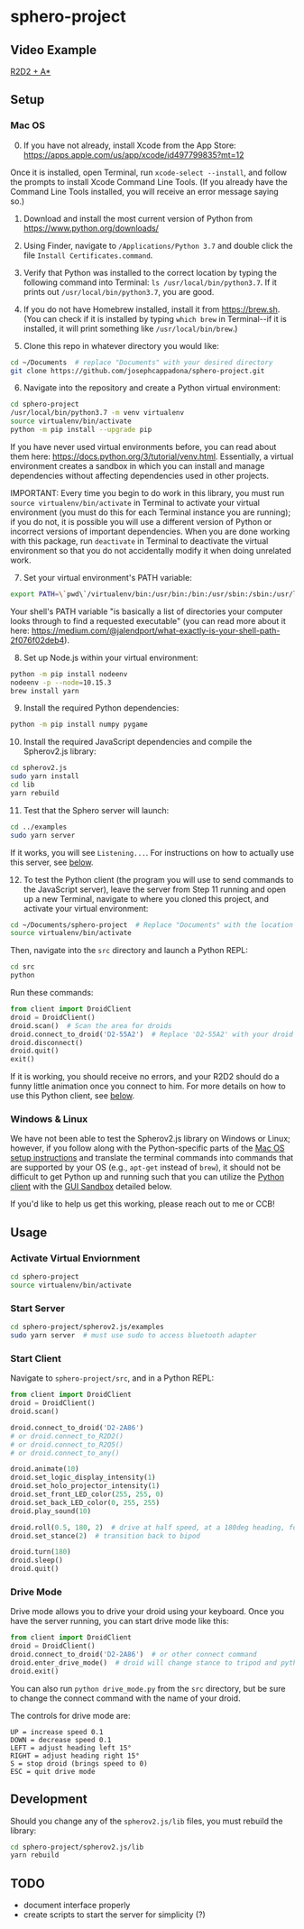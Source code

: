 # sphero-project

## Video Example
[R2D2 + A*](https://www.youtube.com/watch?v=qjIhtkhbPT8)

## Setup

### Mac OS

0. If you have not already, install Xcode from the App Store: https://apps.apple.com/us/app/xcode/id497799835?mt=12

Once it is installed, open Terminal, run `xcode-select --install`, and follow the prompts to install Xcode Command Line Tools. (If you already have the Command Line Tools installed, you will receive an error message saying so.)

1. Download and install the most current version of Python from https://www.python.org/downloads/

2. Using Finder, navigate to `/Applications/Python 3.7` and double click the file `Install Certificates.command`.

3. Verify that Python was installed to the correct location by typing the following command into Terminal: `ls /usr/local/bin/python3.7`. If it prints out `/usr/local/bin/python3.7`, you are good.

4. If you do not have Homebrew installed, install it from https://brew.sh. (You can check if it is installed by typing `which brew` in Terminal--if it is installed, it will print something like `/usr/local/bin/brew`.)

5. Clone this repo in whatever directory you would like:
```bash
cd ~/Documents  # replace "Documents" with your desired directory
git clone https://github.com/josephcappadona/sphero-project.git
```

6. Navigate into the repository and create a Python virtual environment:
```bash
cd sphero-project
/usr/local/bin/python3.7 -m venv virtualenv
source virtualenv/bin/activate
python -m pip install --upgrade pip
```

If you have never used virtual environments before, you can read about them here: https://docs.python.org/3/tutorial/venv.html. Essentially, a virtual environment creates a sandbox in which you can install and manage dependencies without affecting dependencies used in other projects.

IMPORTANT: Every time you begin to do work in this library, you must run `source virtualenv/bin/activate` in Terminal to activate your virtual environment (you must do this for each Terminal instance you are running); if you do not, it is possible you will use a different version of Python or incorrect versions of important dependencies. When you are done working with this package, run `deactivate` in Terminal to deactivate the virtual environment so that you do not accidentally modify it when doing unrelated work.

7. Set your virtual environment's PATH variable:
```bash
export PATH=\`pwd\`/virtualenv/bin:/usr/bin:/bin:/usr/sbin:/sbin:/usr/local/bin:/opt/X11/bin
```

Your shell's PATH variable "is basically a list of directories your computer looks through to find a requested executable" (you can read more about it here: https://medium.com/@jalendport/what-exactly-is-your-shell-path-2f076f02deb4).

8. Set up Node.js within your virtual environment:
```bash
python -m pip install nodeenv
nodeenv -p --node=10.15.3
brew install yarn
```

9. Install the required Python dependencies: 
```bash
python -m pip install numpy pygame
```

10. Install the required JavaScript dependencies and compile the Spherov2.js library:
```bash
cd spherov2.js
sudo yarn install
cd lib
yarn rebuild
```

11. Test that the Sphero server will launch:
```bash
cd ../examples
sudo yarn server
```

If it works, you will see `Listening...`. For instructions on how to actually use this server, see [below](#usage).

12. To test the Python client (the program you will use to send commands to the JavaScript server), leave the server from Step 11 running and open up a new Terminal, navigate to where you cloned this project, and activate your virtual environment:

```bash
cd ~/Documents/sphero-project  # Replace "Documents" with the location you cloned this repository
source virtualenv/bin/activate
```

Then, navigate into the `src` directory and launch a Python REPL:

```bash
cd src
python
```

Run these commands:

```python
from client import DroidClient
droid = DroidClient()
droid.scan()  # Scan the area for droids
droid.connect_to_droid('D2-55A2')  # Replace 'D2-55A2' with your droid's identifier
droid.disconnect()
droid.quit()
exit()
```

If it is working, you should receive no errors, and your R2D2 should do a funny little animation once you connect to him. For more details on how to use this Python client, see [below](#start-client).

### Windows & Linux

We have not been able to test the Spherov2.js library on Windows or Linux; however, if you follow along with the Python-specific parts of the [Mac OS setup instructions](#mac-os) and translate the terminal commands into commands that are supported by your OS (e.g., `apt-get` instead of `brew`), it should not be difficult to get Python up and running such that you can utilize the [Python client](#start-client) with the [GUI Sandbox](#gui) detailed below.

If you'd like to help us get this working, please reach out to me or CCB!

## Usage

### Activate Virtual Enviornment

```bash
cd sphero-project
source virtualenv/bin/activate
```

### Start Server
```bash
cd sphero-project/spherov2.js/examples
sudo yarn server  # must use sudo to access bluetooth adapter
```

### Start Client
Navigate to `sphero-project/src`, and in a Python REPL:
```python
from client import DroidClient
droid = DroidClient()
droid.scan()

droid.connect_to_droid('D2-2A86')
# or droid.connect_to_R2D2()
# or droid.connect_to_R2Q5()
# or droid.connect_to_any()

droid.animate(10)
droid.set_logic_display_intensity(1)
droid.set_holo_projector_intensity(1)
droid.set_front_LED_color(255, 255, 0)
droid.set_back_LED_color(0, 255, 255)
droid.play_sound(10)

droid.roll(0.5, 180, 2)  # drive at half speed, at a 180deg heading, for 2 seconds
droid.set_stance(2)  # transition back to bipod

droid.turn(180)
droid.sleep()
droid.quit()
```

### Drive Mode

Drive mode allows you to drive your droid using your keyboard. Once you have the server running, you can start drive mode like this:

```python
from client import DroidClient
droid = DroidClient()
droid.connect_to_droid('D2-2A86')  # or other connect command
droid.enter_drive_mode()  # droid will change stance to tripod and python will start accepting keystrokes
droid.exit()
```

You can also run `python drive_mode.py` from the `src` directory, but be sure to change the connect command with the name of your droid.

The controls for drive mode are:

```
UP = increase speed 0.1
DOWN = decrease speed 0.1
LEFT = adjust heading left 15°
RIGHT = adjust heading right 15°
S = stop droid (brings speed to 0)
ESC = quit drive mode
```

## Development

Should you change any of the `spherov2.js/lib` files, you must rebuild the library:

```bash
cd sphero-project/spherov2.js/lib
yarn rebuild
```

## TODO

* document interface properly
* create scripts to start the server for simplicity (?)
